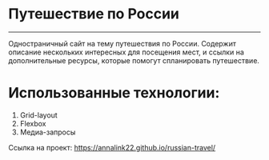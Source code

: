 # Путешествие по России
----------------
Одностраничный сайт на тему путешествия по России. Содержит описание нескольких интересных для посещения мест, и ссылки на дополнительные ресурсы, которые помогут спланировать путешествие.

# Использованные технологии:
1. Grid-layout
2. Flexbox
3. Медиа-запросы

Ссылка на проект:  https://annalink22.github.io/russian-travel/
